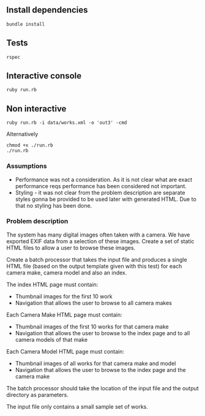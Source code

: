 ## Install dependencies
```
bundle install
```

## Tests
```
rspec
```

## Interactive console
```
ruby run.rb
```

## Non interactive
```
ruby run.rb -i data/works.xml -o 'out3' -cmd
```

Alternatively
```
chmod +x ./run.rb
./run.rb
```

### Assumptions
- Performance was not a consideration. As it is not clear what are exact performance reqs
performance has been considered not important.
- Styling - it was not clear from the problem description are separate styles gonna be provided
to be used later with generated HTML. Due to that no styling has been done.

### Problem description
The system has many digital images often taken with a camera.
We have exported EXIF data from a selection of these images.
Create a set of static HTML files to allow a user to browse these images.

Create a batch processor that takes the input file and produces a single HTML file (based on the output template given with this test) for each camera make, camera model and also an index.

The index HTML page must contain:
- Thumbnail images for the first 10 work
- Navigation that allows the user to browse to all camera makes

Each Camera Make HTML page must contain:
- Thumbnail images of the first 10 works for that camera make
- Navigation that allows the user to browse to the index page and to all camera models of that make

Each Camera Model HTML page must contain:
- Thumbnail images of all works for that camera make and model
- Navigation that allows the user to browse to the index page and the camera make

The batch processor should take the location of the input file and the output directory as parameters.

The input file only contains a small sample set of works.
